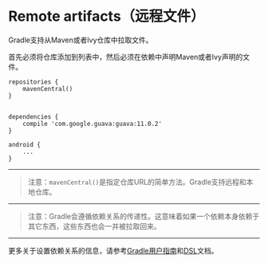 # Remote artifacts（远程文件）

Gradle支持从Maven或者Ivy仓库中拉取文件。

首先必须将仓库添加到列表中，然后必须在依赖中声明Maven或者Ivy声明的文件。

    repositories {
        mavenCentral()
    }


    dependencies {
        compile 'com.google.guava:guava:11.0.2'
    }

    android {
        ...
    }

---

> 注意：`mavenCentral()`是指定仓库URL的简单方法。Gradle支持远程和本地仓库。

---

> 注意：Gradle会遵循依赖关系的传递性。这意味着如果一个依赖本身依赖于其它东西，这些东西也会一并被拉取回来。

---

更多关于设置依赖关系的信息，请参考[Gradle用户指南][1]和[DSL][2]文档。

[1]: http://gradle.org/docs/current/userguide/artifact_dependencies_tutorial.html
[2]: http://gradle.org/docs/current/dsl/org.gradle.api.artifacts.dsl.DependencyHandler.html
